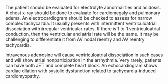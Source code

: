 The patient should be evaluated for electrolyte abnormalities and acidosis. A chest x-ray should be done to evaluate for cardiomegaly and pulmonary edema. An electrocardiogram should be checked to assess for narrow complex tachycardia. It usually presents with intermittent ventriculoatrial dissociation with irregular ventricular rates. If there is 1 to 1 ventriculoatrial conduction, then the ventricular and atrial rate will be the same. It may be challenging to differentiate it from AV nodal reentry and AV reentry tachycardia.

Intravenous adenosine will cause ventriculoatrial dissociation in such cases and will show atrial nonparticipation in the arrhythmia. Very rarely, patients can have both JET and complete heart block. An echocardiogram shows cardiac dilation with systolic dysfunction related to tachycardia-induced cardiomyopathy.